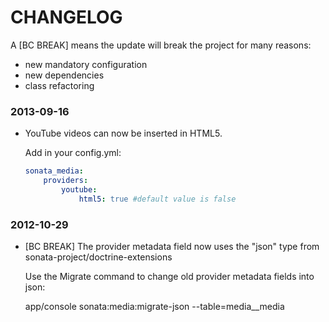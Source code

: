 CHANGELOG
=========

A [BC BREAK] means the update will break the project for many reasons:

* new mandatory configuration
* new dependencies
* class refactoring

### 2013-09-16

* YouTube videos can now be inserted in HTML5. 

  Add in your config.yml:
  ```yaml 
  sonata_media:
      providers:
          youtube:
              html5: true #default value is false
  ```

### 2012-10-29

* [BC BREAK] The provider metadata field now uses the "json" type from sonata-project/doctrine-extensions

  Use the Migrate command to change old provider metadata fields into json:

  app/console sonata:media:migrate-json --table=media__media